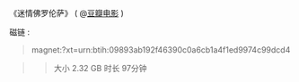 《迷情佛罗伦萨》 ( @[豆瓣电影](https://movie.douban.com/subject/25920094/) ) 


磁链 : 

> magnet:?xt=urn:btih:09893ab192f46390c0a6cb1a4f1ed9974c99dcd4

>> 大小 2.32 GB   时长 97分钟
